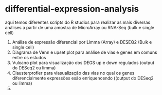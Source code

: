 # differential-expression-analysis
aqui temos diferentes scripts do R studios para realizar as mais diversas análises a partir de uma amostra de MicroArray ou RNA-Seq (bulk e single cell) 
1. Análise de expressão diferencial por Limma (Array) e DESEQ2 (Bulk e single cell)
2. Diagrama de Venn e upset plot para análise de vias e genes em comuns entre os estudos
3. Vulcano plot para visualização dos DEGS up e down regulados (output do DESeq2 ou limma)
4. Clausterprofier para viasualização das vias no qual os genes diferencialmente expressões esão enriquencendo ((output do DESeq2 ou limma)
5. 
